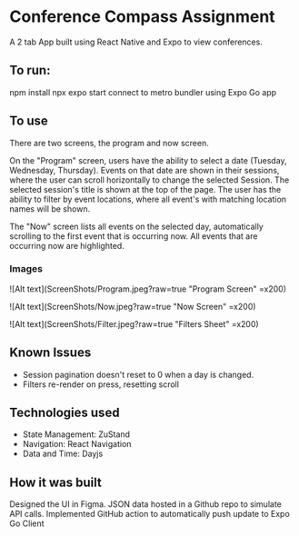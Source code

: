 # Conference Compass Assignment

A 2 tab App built using React Native and Expo to view conferences.

## To run:

npm install
npx expo start
connect to metro bundler using Expo Go app

## To use

There are two screens, the program and now screen.

On the "Program" screen, users have the ability to select a date (Tuesday, Wednesday, Thursday). Events on that date are shown in their sessions, where the user can scroll horizontally to change the selected Session. The selected session's title is shown at the top of the page. The user has the ability to filter by event locations, where all event's with matching location names will be shown.

The "Now" screen lists all events on the selected day, automatically scrolling to the first event that is occurring now. All events that are occurring now are highlighted.

### Images

![Alt text](ScreenShots/Program.jpeg?raw=true "Program Screen"  =x200)

![Alt text](ScreenShots/Now.jpeg?raw=true "Now Screen"  =x200)

![Alt text](ScreenShots/Filter.jpeg?raw=true "Filters Sheet"  =x200)

## Known Issues

- Session pagination doesn't reset to 0 when a day is changed.
- Filters re-render on press, resetting scroll

## Technologies used

- State Management: ZuStand
- Navigation: React Navigation
- Data and Time: Dayjs

## How it was built

Designed the UI in Figma.
JSON data hosted in a Github repo to simulate API calls.
Implemented GitHub action to automatically push update to Expo Go Client
